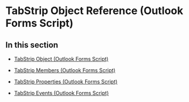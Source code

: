 
# TabStrip Object Reference (Outlook Forms Script)

## In this section


-  [TabStrip Object (Outlook Forms Script)](643c896a-2304-42f3-f5e9-0feee6d22364.md)
    
-  [TabStrip Members (Outlook Forms Script)](d102c521-da63-4c8a-bfd6-83b3d2e2d9d3.md)
    
-  [TabStrip Properties (Outlook Forms Script)](93c01060-f728-4566-824d-84e28244a642.md)
    
-  [TabStrip Events (Outlook Forms Script)](1d9145e1-f156-47df-a95c-10234d619cfa.md)
    
